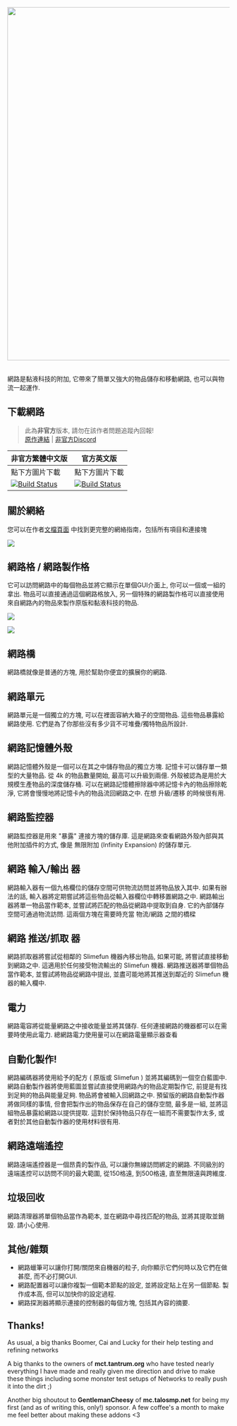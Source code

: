 <p align="center">
<img width="800" src="https://github.com/Sefiraat/Networks/blob/master/images/logo/logo.svg"><br><br>
</p>

網路是黏液科技的附加, 它帶來了簡單又強大的物品儲存和移動網路, 也可以與物流一起運作.

## 下載網路

> 此為**非官方**版本, 請勿在該作者問題追蹤內回報! <br>
> [原作連結](https://github.com/Sefiraat/Networks) | [非官方Discord](https://discord.gg/GF4CwjFXT9)

| 非官方繁體中文版 | 官方英文版 |
| -------- | -------- |
| 點下方圖片下載 | 點下方圖片下載 |
| [![Build Status](https://xMikux.github.io/builds/SlimeTraditionalTranslation/Networks/master/badge.svg)](https://xMikux.github.io/builds/SlimeTraditionalTranslation/Networks/master) | [![Build Status](https://thebusybiscuit.github.io/builds/Sefiraat/Networks/master/badge.svg)](https://thebusybiscuit.github.io/builds/Sefiraat/Networks/master) |

## 關於網絡

您可以在作者[文檔頁面](https://sefiraat.gitbook.io/docs/) 中找到更完整的網絡指南，包括所有項目和連接塊 

![](https://github.com/Sefiraat/Networks/blob/master/images/wiki/setup.png?raw=true) 

## 網路格 / 網路製作格

它可以訪問網路中的每個物品並將它顯示在單個GUI介面上, 你可以一個或一組的拿出. 物品可以直接通過這個網路格放入, 另一個特殊的網路製作格可以直接使用來自網路內的物品來製作原版和黏液科技的物品.

![](https://github.com/Sefiraat/Networks/blob/master/images/wiki/grid.png?raw=true)

![](https://github.com/Sefiraat/Networks/blob/master/images/wiki/grid_crafting.png?raw=true)

## 網路橋

網路橋就像是普通的方塊, 用於幫助你便宜的擴展你的網路.

## 網路單元
網路單元是一個獨立的方塊, 可以在裡面容納大箱子的空間物品. 這些物品暴露給網路使用. 它們是為了你那些沒有多少貨不可堆疊/獨特物品所設計.

## 網路記憶體外殼
網路記憶體外殼是一個可以在其之中儲存物品的獨立方塊. 記憶卡可以儲存單一類型的大量物品. 從 4k 的物品數量開始, 最高可以升級到兩億. 外殼被認為是用於大規模生產物品的深度儲存桶.
可以在網路記憶體擦除器中將記憶卡內的物品擦除乾淨, 它將會慢慢地將記憶卡內的物品流回網路之中. 在想 升級/遷移 的時候很有用.

## 網路監控器
網路監控器是用來 "暴露" 連接方塊的儲存庫. 這是網路來查看網路外殼內部與其他附加插件的方式, 像是 無限附加 (Infinity Expansion) 的儲存單元.

## 網路 輸入/輸出 器
網路輸入器有一個九格欄位的儲存空間可供物流訪問並將物品放入其中. 如果有辦法的話, 輸入器將定期嘗試將這些物品從輸入器欄位中轉移置網路之中.
網路輸出器將單一物品當作範本, 並嘗試將匹配的物品從網路中提取到自身. 它的內部儲存空間可通過物流訪問.
這兩個方塊在需要時充當 物流/網路 之間的橋樑

## 網路 推送/抓取 器
網路抓取器將嘗試從相鄰的 Slimefun 機器內移出物品, 如果可能, 將嘗試直接移動到網路之中. 這適用於任何接受物流輸出的 Slimefun 機器.
網路推送器將單個物品當作範本, 並嘗試將物品從網路中提出, 並盡可能地將其推送到鄰近的 Slimefun 機器的輸入欄中.

## 電力
網路電容將從能量網路之中接收能量並將其儲存. 任何連接網路的機器都可以在需要時使用此電力.
總網路電力使用量可以在網路電量顯示器查看

## 自動化製作!
網路編碼器將使用給予的配方 ( 原版或 Slimefun ) 並將其編碼到一個空白藍圖中.
網路自動製作器將使用藍圖並嘗試直接使用網路內的物品定期製作它, 前提是有找到足夠的物品與能量足夠. 物品將會被輸入回網路之中.
預留版的網路自動製作器將做同樣的事情, 但會把製作出的物品保存在自己的儲存空間, 最多是一組, 並將這組物品暴露給網路以提供提取. 這對於保持物品只存在一組而不需要製作太多, 或者對於其他自動製作器的使用材料很有用.

## 網路遠端遙控
網路遠端遙控器是一個昂貴的製作品, 可以讓你無線訪問綁定的網路. 不同級別的遠端遙控可以訪問不同的最大範圍, 從150格遠, 到500格遠, 直至無限遠與跨維度.

## 垃圾回收
網路清理器將單個物品當作為範本, 並在網路中尋找匹配的物品, 並將其提取並銷毀. 請小心使用.

## 其他/雜類
- 網路蠟筆可以讓你打開/關閉來自機器的粒子, 向你顯示它們何時以及它們在做甚麼, 而不必打開GUI.
- 網路配置器可以讓你複製一個範本節點的設定, 並將設定貼上在另一個節點. 製作成本高, 但可以加快你的設定過程.
- 網路探測器將顯示連接的控制器的每個方塊, 包括其內容的摘要.


## Thanks!

As usual, a big thanks Boomer, Cai and Lucky for their help testing and refining networks

A big thanks to the owners of **mct.tantrum.org** who have tested nearly everything I have made and really given me direction and drive to make these things including some monster test setups of Networks to really push it into the dirt ;)

Another big shoutout to **GentlemanCheesy** of **mc.talosmp.net** for being my first (and as of writing this, only!) sponsor. A few coffee's a month to make me feel better about making these addons <3
